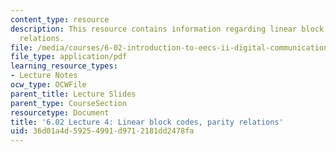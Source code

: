 ```yaml
---
content_type: resource
description: This resource contains information regarding linear block codes, parity
  relations.
file: /media/courses/6-02-introduction-to-eecs-ii-digital-communication-systems-fall-2012/36d01a4d59254991d9712181dd2478fa_MIT6_02F12_lec04.pdf
file_type: application/pdf
learning_resource_types:
- Lecture Notes
ocw_type: OCWFile
parent_title: Lecture Slides
parent_type: CourseSection
resourcetype: Document
title: '6.02 Lecture 4: Linear block codes, parity relations'
uid: 36d01a4d-5925-4991-d971-2181dd2478fa
---
```

